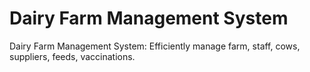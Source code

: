 # Dairy Farm Management System
 Dairy Farm Management System: Efficiently manage farm, staff, cows, suppliers, feeds, vaccinations.
